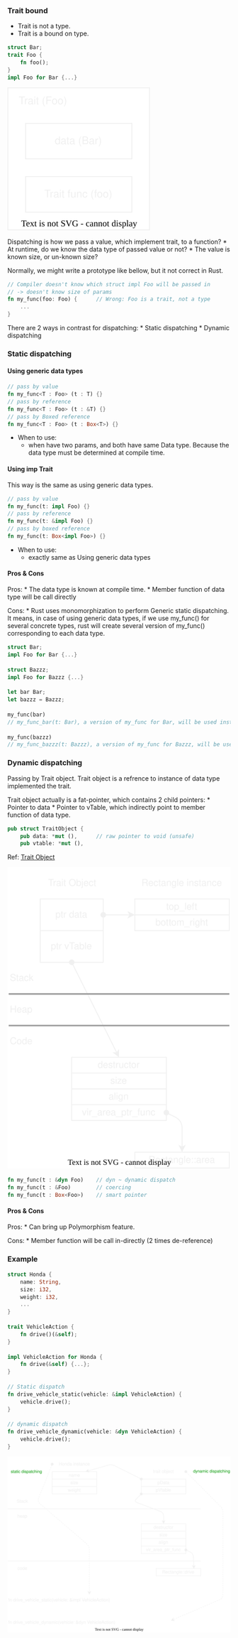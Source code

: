 ### Trait bound

* Trait is not a type.
* Trait is a bound on type.

```rust
struct Bar;
trait Foo {
    fn foo();
}
impl Foo for Bar {...}
```

![trait_bound.drawio.svg](images/trait_bound.drawio.svg "trait bound data type")

Dispatching is how we pass a value, which implement trait, to a function?
    * At runtime, do we know the data type of passed value or not?
    * The value is known size, or un-known size?

Normally, we might write a prototype like bellow, but it not correct in Rust.
```rust
// Compiler doesn't know which struct impl Foo will be passed in
// -> doesn't know size of params
fn my_func(foo: Foo) {      // Wrong: Foo is a trait, not a type
    ...
}
```

There are 2 ways in contrast for dispatching:
    * Static dispatching
    * Dynamic dispatching


### Static dispatching

#### Using generic data types

```rust
// pass by value
fn my_func<T : Foo> (t : T) {}
// pass by reference
fn my_func<T : Foo> (t : &T) {}
// pass by Boxed reference
fn my_func<T : Foo> (t : Box<T>) {}
```

* When to use:
    * when have two params, and both have same Data type.
    Because the data type must be determined at compile time.


#### Using imp Trait

This way is the same as using generic data types.

```rust
// pass by value
fn my_func(t: impl Foo) {}
// pass by reference
fn my_func(t: &impl Foo) {}
// pass by boxed reference
fn my_func(t: Box<impl Foo>) {}
```

* When to use:
    * exactly same as Using generic data types

#### Pros & Cons

Pros:
    * The data type is known at compile time.
    * Member function of data type will be call directly

Cons:
    * Rust uses monomorphization to perform Generic static dispatching.
    It means, in case of using generic data types, if we use my_func() for several concrete types, rust will create several version of my_func() corresponding to each data type.

```rust
struct Bar;
impl Foo for Bar {...}

struct Bazzz;
impl Foo for Bazzz {...}

let bar Bar;
let bazzz = Bazzz;

my_func(bar)
// my_func_bar(t: Bar), a version of my_func for Bar, will be used instead of my_func

my_func(bazzz)
// my_func_bazzz(t: Bazzz), a version of my_func for Bazzz, will be used instead of my_func
```


### Dynamic dispatching

Passing by Trait object.
Trait object is a refrence to instance of data type implemented the trait.

Trait object actually is a fat-pointer, which contains 2 child pointers:
    * Pointer to data
    * Pointer to vTable, which indirectly point to member function of data type.

```rust
pub struct TraitObject {
    pub data: *mut (),      // raw pointer to void (unsafe)
    pub vtable: *mut (),
```

Ref: [Trait Object](https://doc.rust-lang.org/1.8.0/std/raw/struct.TraitObject.html)

![trait_object.drawio.svg](../memory_layout/images/trait_object.drawio.svg "Memory map of Trait Object")

```rust
fn my_func(t : &dyn Foo)    // dyn ~ dynamic dispatch
fn my_func(t : &Foo)        // coercing
fn my_func(t : Box<Foo>)    // smart pointer
```


#### Pros & Cons

Pros:
    * Can bring up Polymorphism feature.

Cons:
    * Member function will be call in-directly (2 times de-reference)


### Example

```rust
struct Honda {
    name: String,
    size: i32,
    weight: i32,
    ...
}

trait VehicleAction {
    fn drive()(&self);
}

impl VehicleAction for Honda {
    fn drive(&self) {...};
}

// Static dispatch
fn drive_vehicle_static(vehicle: &impl VehicleAction) {
    vehicle.drive();
}

// dynamic dispatch
fn drive_vehicle_dynamic(vehicle: &dyn VehicleAction) {
    vehicle.drive();
}
```

![static_n_dynamic_dispatch.drawio.svg](images/static_n_dynamic_dispatch.drawio.svg "static_n_dynamic_dispatch")
